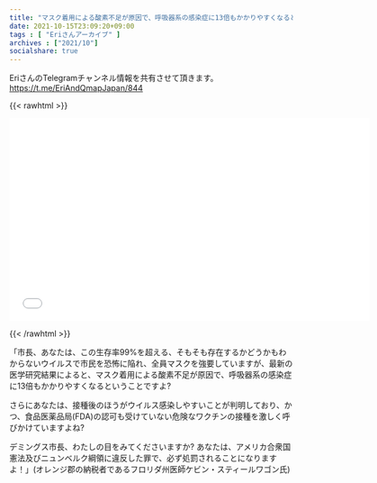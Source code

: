```yaml
---
title: "マスク着用による酸素不足が原因で、呼吸器系の感染症に13倍もかかりやすくなるということですよ?"
date: 2021-10-15T23:09:20+09:00
tags : [ "Eriさんアーカイブ" ]
archives : ["2021/10"]
socialshare: true
---
```



EriさんのTelegramチャンネル情報を共有させて頂きます。
https://t.me/EriAndQmapJapan/844

{{< rawhtml >}}

<iframe width="640" height="360" scrolling="no" frameborder="0" style="border: none;" src="../maskrisk.mp4"></iframe>

{{< /rawhtml >}}

「市長、あなたは、この生存率99%を超える、そもそも存在するかどうかもわからないウイルスで市民を恐怖に陥れ、全員マスクを強要していますが、最新の医学研究結果によると、マスク着用による酸素不足が原因で、呼吸器系の感染症に13倍もかかりやすくなるということですよ?  

さらにあなたは、接種後のほうがウイルス感染しやすいことが判明しており、かつ、食品医薬品局(FDA)の認可も受けていない危険なワクチンの接種を激しく呼びかけていますよね?

デミングス市長、わたしの目をみてくださいますか?  あなたは、アメリカ合衆国憲法及びニュンベルク綱領に違反した罪で、必ず処罰されることになりますよ！」(オレンジ郡の納税者であるフロリダ州医師ケビン・スティールワゴン氏)
